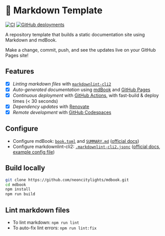 # 📖 Markdown Template

[![CI](https://github.com/neoncitylights/mdbook/actions/workflows/ci.yml/badge.svg)](https://github.com/neoncitylights/mdbook/actions/workflows/ci.yml)
[![GitHub deployments](https://img.shields.io/github/deployments/neoncitylights/mdbook/github-pages?label=docs)](https://neoncitylights.github.io/mdbook/)

A repository template that builds a static documentation site using Markdown and mdBook.

Make a change, commit, push, and see the updates live on your GitHub Pages site!

## Features

- [x] *Linting markdown files* with [`markdownlint-cli2`](https://github.com/DavidAnson/markdownlint-cli2)
- [x] *Auto-generated documentation* using [mdBook](https://github.com/rust-lang/mdBook) and [GitHub Pages](https://docs.github.com/en/pages)
- [x] *Continuous deployment* with [GitHub Actions](https://github.com/features/actions), with fast-build & deploy times (< 30 seconds)
- [x] *Dependency updates* with [Renovate](https://github.com/marketplace/renovate)
- [x] *Remote development* with [GitHub Codespaces](https://github.com/features/codespaces)

## Configure

- Configure mdBook: [`book.toml`](./book.toml) and [`SUMMARY.md`](./src/SUMMARY.md) ([official docs](https://rust-lang.github.io/mdBook/format/configuration/index.html))
- Configure markdownlint-cli2: [`.markdownlint-cli2.jsonc`](./.markdownlint-cli2.jsonc) ([official docs](https://github.com/DavidAnson/markdownlint-cli2/blob/main/README.md#markdownlint-cli2jsonc), [example config file](https://github.com/DavidAnson/markdownlint-cli2/blob/main/test/markdownlint-cli2-jsonc-example/.markdownlint-cli2.jsonc))

## Build locally

```bash
git clone https://github.com/neoncitylights/mdbook.git
cd mdbook
npm install
npm run build
```

## Lint markdown files

- To lint markdown: `npm run lint`
- To auto-fix lint errors: `npm run lint:fix`

